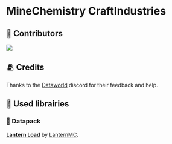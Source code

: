 # MineChemistry CraftIndustries

## 🤝 Contributors

<a href = "https://github.com/LTHCTheMaster/MineChemistry-CraftIndustries/graphs/contributors">
  <img src = "https://contrib.rocks/image?repo=LTHCTheMaster/MineChemistry-CraftIndustries"/>
</a>

## 🫂 Credits

Thanks to the <a href="https://discord.me/dataworld">Dataworld</a> discord for their feedback and help.

## 📖 Used librairies

### 🧰 Datapack

**<a href="https://github.com/LanternMC/load">Lantern Load</a>** by <a href="https://github.com/LanternMC">LanternMC</a>.
